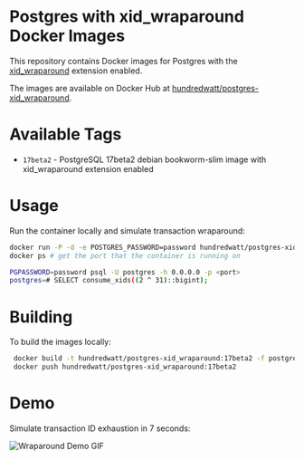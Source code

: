 # Postgres with xid_wraparound Docker Images

This repository contains Docker images for Postgres with the [xid_wraparound](https://github.com/postgres/postgres/tree/master/src/test/modules/xid_wraparound) extension enabled.

The images are available on Docker Hub at [hundredwatt/postgres-xid_wraparound](https://hub.docker.com/repository/docker/hundredwatt/postgres-xid_wraparound/general).

# Available Tags

* `17beta2` - PostgreSQL 17beta2 debian bookworm-slim image with xid_wraparound extension enabled

# Usage

Run the container locally and simulate transaction wraparound:

```bash
docker run -P -d -e POSTGRES_PASSWORD=password hundredwatt/postgres-xid_wraparound:17beta2
docker ps # get the port that the container is running on

PGPASSWORD=password psql -U postgres -h 0.0.0.0 -p <port>
postgres=# SELECT consume_xids((2 ^ 31)::bigint);
```

# Building

To build the images locally:

```bash
 docker build -t hundredwatt/postgres-xid_wraparound:17beta2 -f postgres-xid_wraparound/17beta2.dockerfile .
 docker push hundredwatt/postgres-xid_wraparound:17beta2
```

# Demo

Simulate transaction ID exhaustion in 7 seconds:

![Wraparound Demo GIF](https://github.com/hundredwatt/postgres-xid_wraparound/blob/main/docs/wraparound-demo.gif)
